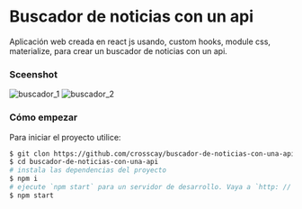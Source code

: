 # Buscador de noticias con un api
Aplicación web creada en react js usando, custom hooks, module css, materialize, para crear un buscador de noticias con un api.

### Sceenshot
![buscador_1](https://user-images.githubusercontent.com/15184739/91649035-da4e8780-ea34-11ea-942b-3f4220f434b1.PNG)
![buscador_2](https://user-images.githubusercontent.com/15184739/91649036-e63a4980-ea34-11ea-9888-31c5bc991d28.PNG)

### Cómo empezar

Para iniciar el proyecto utilice:

```bash
$ git clon https://github.com/crosscay/buscador-de-noticias-con-una-api-react.git
$ cd buscador-de-noticias-con-una-api
# instala las dependencias del proyecto
$ npm i
# ejecute `npm start` para un servidor de desarrollo. Vaya a `http: // localhost: 3000 /`. La aplicación se volverá a cargar automáticamente si cambia alguno de los archivos de origen.
$ npm start
```
